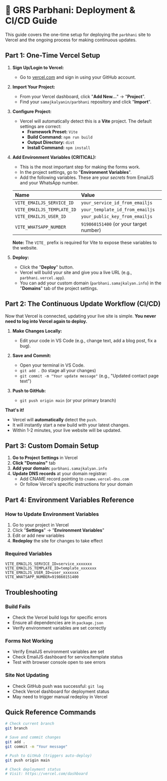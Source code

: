 # 🚀 GRS Parbhani: Deployment & CI/CD Guide

This guide covers the one-time setup for deploying the `parbhani` site to Vercel and the ongoing process for making continuous updates.

## Part 1: One-Time Vercel Setup

1.  **Sign Up/Login to Vercel:**
    * Go to [vercel.com](https://vercel.com/) and sign in using your GitHub account.

2.  **Import Your Project:**
    * From your Vercel dashboard, click "**Add New...**" -> "**Project**".
    * Find your `samajkalyanin/parbhani` repository and click "**Import**".

3.  **Configure Project:**
    * Vercel will automatically detect this is a **Vite** project. The default settings are correct:
        * **Framework Preset:** `Vite`
        * **Build Command:** `npm run build`
        * **Output Directory:** `dist`
        * **Install Command:** `npm install`

4.  **Add Environment Variables (CRITICAL):**
    * This is the most important step for making the forms work.
    * In the project settings, go to "**Environment Variables**".
    * Add the following variables. These are your *secrets* from EmailJS and your WhatsApp number.

    | Name | Value |
    | :--- | :--- |
    | `VITE_EMAILJS_SERVICE_ID` | `your_service_id_from_emailjs` |
    | `VITE_EMAILJS_TEMPLATE_ID` | `your_template_id_from_emailjs` |
    | `VITE_EMAILJS_USER_ID` | `your_public_key_from_emailjs` |
    | `VITE_WHATSAPP_NUMBER` | `919860151400` (or your target number) |

    **Note:** The `VITE_` prefix is required for Vite to expose these variables to the website.

5.  **Deploy:**
    * Click the "**Deploy**" button.
    * Vercel will build your site and give you a live URL (e.g., `parbhani.vercel.app`).
    * You can add your custom domain (`parbhani.samajkalyan.info`) in the "**Domains**" tab of the project settings.

## Part 2: The Continuous Update Workflow (CI/CD)

Now that Vercel is connected, updating your live site is simple. **You never need to log into Vercel again to deploy.**

1.  **Make Changes Locally:**
    * Edit your code in VS Code (e.g., change text, add a blog post, fix a bug).

2.  **Save and Commit:**
    * Open your terminal in VS Code.
    * `git add .` (to stage all your changes)
    * `git commit -m "Your update message"` (e.g., "Updated contact page text")

3.  **Push to GitHub:**
    * `git push origin main` (or your primary branch)

**That's it!**

* Vercel will **automatically** detect the `push`.
* It will instantly start a new build with your latest changes.
* Within 1-2 minutes, your live website will be updated.

## Part 3: Custom Domain Setup

1.  **Go to Project Settings** in Vercel
2.  **Click "Domains"** tab
3.  **Add your domain:** `parbhani.samajkalyan.info`
4.  **Update DNS records** at your domain registrar:
    * Add CNAME record pointing to `cname.vercel-dns.com`
    * Or follow Vercel's specific instructions for your domain

## Part 4: Environment Variables Reference

### How to Update Environment Variables

1.  Go to your project in Vercel
2.  Click "**Settings**" → "**Environment Variables**"
3.  Edit or add new variables
4.  **Redeploy** the site for changes to take effect

### Required Variables

```
VITE_EMAILJS_SERVICE_ID=service_xxxxxxx
VITE_EMAILJS_TEMPLATE_ID=template_xxxxxxx
VITE_EMAILJS_USER_ID=user_xxxxxxx
VITE_WHATSAPP_NUMBER=919860151400
```

## Troubleshooting

### Build Fails
* Check the Vercel build logs for specific errors
* Ensure all dependencies are in `package.json`
* Verify environment variables are set correctly

### Forms Not Working
* Verify EmailJS environment variables are set
* Check EmailJS dashboard for service/template status
* Test with browser console open to see errors

### Site Not Updating
* Check GitHub push was successful: `git log`
* Check Vercel dashboard for deployment status
* May need to trigger manual redeploy in Vercel

## Quick Reference Commands

```bash
# Check current branch
git branch

# Save and commit changes
git add .
git commit -m "Your message"

# Push to GitHub (triggers auto-deploy)
git push origin main

# Check deployment status
# Visit: https://vercel.com/dashboard
```
